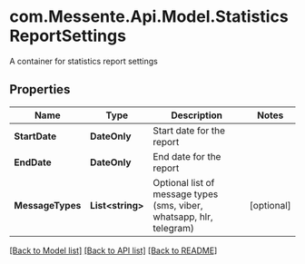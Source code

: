 # com.Messente.Api.Model.StatisticsReportSettings
A container for statistics report settings

## Properties

Name | Type | Description | Notes
------------ | ------------- | ------------- | -------------
**StartDate** | **DateOnly** | Start date for the report | 
**EndDate** | **DateOnly** | End date for the report | 
**MessageTypes** | **List&lt;string&gt;** | Optional list of message types (sms, viber, whatsapp, hlr, telegram) | [optional] 

[[Back to Model list]](../README.md#documentation-for-models) [[Back to API list]](../README.md#documentation-for-api-endpoints) [[Back to README]](../README.md)

